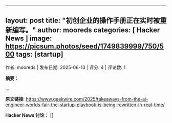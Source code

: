 
---
layout: post
title:  "初创企业的操作手册正在实时被重新编写。"
author: mooreds
categories: [ Hacker News ]
image: https://picsum.photos/seed/1749839999/750/500
tags: [startup]
---
作者: mooreds | 发布日期: 2025-06-13 | 评分: 4 | 评论数: 1

**摘要：**

...

**原文链接**: https://www.geekwire.com/2025/takeaways-from-the-ai-engineer-worlds-fair-the-startup-playbook-is-being-rewritten-in-real-time/

**Hacker News 讨论：**
[]

